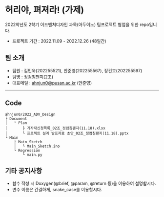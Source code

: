 # 허리야, 펴져라! (가제)

2022학년도 2학기 어드벤처디자인 과목(아두이노) 팀프로젝트 협업을 위한 repo입니다.

- 프로젝트 기간 : 2022.11.09 - 2022.12.26 (48일간)

## 팀 소개

- 팀원 : 김민욱(202255521), 안준영(202255567), 장건호(202255597)
- 팀명 : 정컴침팬지(2조)
- 대표메일 : ahnjun0@pusan.ac.kr (안준영)

---

## Code

    ahnjun0/2022_ADV_Design
    ├ Document
    │   └ Plan
    │       ├ 기자재신청목록_02조_정컴침팬지(11.18).xlsx
    │       └ 프로젝트 설계 발표자료 초안_02조_정컴침팬지(11.18).pptx
    └ Main
        ├ Main_Sketch
        │   └ Main_Sketch.ino
        └ Regression
            └ main.py

## 기타 공지사항

- 함수 작성 시 Doxygen(@brief, @param, @return 등)을 이용하여 설명합시다.
- 변수 이름은 간결하게, snake_case를 이용합시다.
